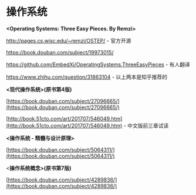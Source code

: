 # 操作系统

**&lt;Operating Systems: Three Easy Pieces. By Remzi&gt;**

http://pages.cs.wisc.edu/~remzi/OSTEP/ - 官方开源

https://book.douban.com/subject/19973015/

https://github.com/EmbedXj/OperatingSystems.ThreeEasyPieces - 有人翻译

https://www.zhihu.com/question/31863104 - 以上两本是知乎推荐的

**&lt;现代操作系统&gt;\(原书第4版\)**

[https://book.douban.com/subject/27096665/](https://book.douban.com/subject/27096665/)

[http://book.51cto.com/art/201707/546049.htm](http://book.51cto.com/art/201707/546049.htm) - 中文版前三章试读

**&lt;操作系统 - 精髓与设计原理&gt;**

[https://book.douban.com/subject/5064311/](https://book.douban.com/subject/5064311/)

&lt;**操作系统概念&gt;\(原书第7版\)**

[https://book.douban.com/subject/4289836/](https://book.douban.com/subject/4289836/)

